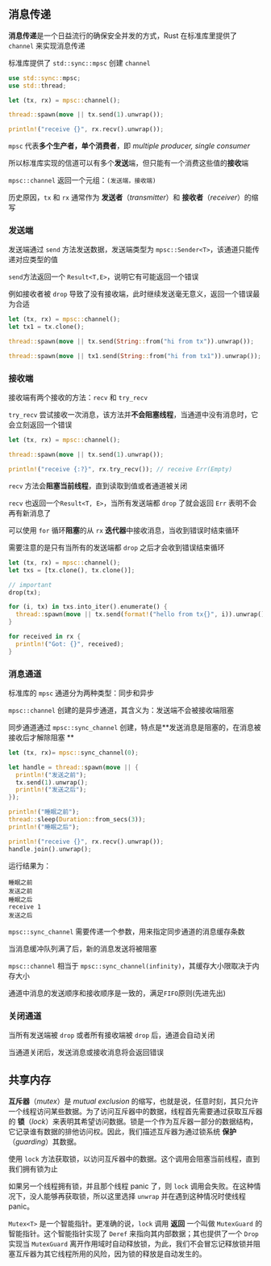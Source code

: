## 消息传递

**消息传递**是一个日益流行的确保安全并发的方式，Rust 在标准库里提供了 `channel` 来实现消息传递

标准库提供了 `std::sync::mpsc` 创建 `channel` 

```rust
use std::sync::mpsc;
use std::thread;

let (tx, rx) = mpsc::channel();

thread::spawn(move || tx.send(1).unwrap());

println!("receive {}", rx.recv().unwrap());
```

`mpsc` 代表**多个生产者，单个消费者**，即 *multiple producer, single consumer* 

所以标准库实现的信道可以有多个**发送**端，但只能有一个消费这些值的**接收**端

`mpsc::channel` 返回一个元组：`(发送端，接收端)` 

历史原因，`tx` 和 `rx` 通常作为 **发送者**（*transmitter*）和 **接收者**（*receiver*）的缩写

### 发送端

发送端通过 `send` 方法发送数据，发送端类型为 `mpsc::Sender<T>`，该通道只能传递对应类型的值

`send`方法返回一个 `Result<T,E>`，说明它有可能返回一个错误

例如接收者被 `drop` 导致了没有接收端，此时继续发送毫无意义，返回一个错误最为合适

```rust
let (tx, rx) = mpsc::channel();
let tx1 = tx.clone();

thread::spawn(move || tx.send(String::from("hi from tx")).unwrap());

thread::spawn(move || tx1.send(String::from("hi from tx1")).unwrap());
```

### 接收端

接收端有两个接收的方法：`recv` 和 `try_recv` 

`try_recv` 尝试接收一次消息，该方法并**不会阻塞线程**，当通道中没有消息时，它会立刻返回一个错误

```rust
let (tx, rx) = mpsc::channel();

thread::spawn(move || tx.send(1).unwrap());

println!("receive {:?}", rx.try_recv()); // receive Err(Empty)
```

`recv` 方法会**阻塞当前线程**，直到读取到值或者通道被关闭

`recv` 也返回一个`Result<T, E>`，当所有发送端都 `drop` 了就会返回 `Err` 表明不会再有新消息了

可以使用 `for` 循环**阻塞**的从 `rx` **迭代器**中接收消息，当收到错误时结束循环

需要注意的是只有当所有的发送端都 `drop` 之后才会收到错误结束循环

```rust
let (tx, rx) = mpsc::channel();
let txs = [tx.clone(), tx.clone()];

// important
drop(tx);

for (i, tx) in txs.into_iter().enumerate() {
  thread::spawn(move || tx.send(format!("hello from tx{}", i)).unwrap());
}

for received in rx {
  println!("Got: {}", received);
}
```

### 消息通道

标准库的 `mpsc` 通道分为两种类型：同步和异步

`mpsc::channel` 创建的是异步通道，其含义为：发送端不会被接收端阻塞

同步通道通过 `mpsc::sync_channel` 创建，特点是**发送消息是阻塞的，在消息被接收后才解除阻塞 **

```rust
let (tx, rx)= mpsc::sync_channel(0);

let handle = thread::spawn(move || {
  println!("发送之前");
  tx.send(1).unwrap();
  println!("发送之后");
});

println!("睡眠之前");
thread::sleep(Duration::from_secs(3));
println!("睡眠之后");

println!("receive {}", rx.recv().unwrap());
handle.join().unwrap();
```

运行结果为：

```
睡眠之前
发送之前
睡眠之后
receive 1
发送之后
```

`mpsc::sync_channel` 需要传递一个参数，用来指定同步通道的消息缓存条数

当消息缓冲队列满了后，新的消息发送将被阻塞

`mpsc::channel` 相当于 `mpsc::sync_channel(infinity)`，其缓存大小限取决于内存大小

通道中消息的发送顺序和接收顺序是一致的，满足`FIFO`原则(先进先出)

### 关闭通道

当所有发送端被 `drop` 或者所有接收端被 `drop` 后，通道会自动关闭

当通道关闭后，发送消息或接收消息将会返回错误

## 共享内存

**互斥器**（*mutex*）是 *mutual exclusion* 的缩写，也就是说，任意时刻，其只允许一个线程访问某些数据。为了访问互斥器中的数据，线程首先需要通过获取互斥器的 **锁**（*lock*）来表明其希望访问数据。锁是一个作为互斥器一部分的数据结构，它记录谁有数据的排他访问权。因此，我们描述互斥器为通过锁系统 **保护**（*guarding*）其数据。



使用 `lock` 方法获取锁，以访问互斥器中的数据。这个调用会阻塞当前线程，直到我们拥有锁为止

如果另一个线程拥有锁，并且那个线程 panic 了，则 `lock` 调用会失败。在这种情况下，没人能够再获取锁，所以这里选择 `unwrap` 并在遇到这种情况时使线程 panic。



`Mutex<T>` 是一个智能指针。更准确的说，`lock` 调用 **返回** 一个叫做 `MutexGuard` 的智能指针。这个智能指针实现了 `Deref` 来指向其内部数据；其也提供了一个 `Drop` 实现当 `MutexGuard` 离开作用域时自动释放锁，为此，我们不会冒忘记释放锁并阻塞互斥器为其它线程所用的风险，因为锁的释放是自动发生的。

